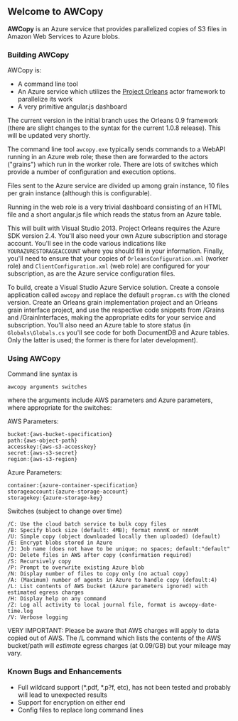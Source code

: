 ## Welcome to AWCopy ##


**AWCopy** is an Azure service that provides parallelized copies of S3 files in Amazon Web Services to Azure blobs.

### Building AWCopy ###
AWCopy is:

- A command line tool
- An Azure service which utilizes the [Project Orleans](https://www.github.com/dotnet/orleans) actor framework to parallelize its work
- A very primitive angular.js dashboard

The current version in the initial branch uses the Orleans 0.9 framework (there are slight changes to the syntax for the current 1.0.8 release). This will be updated very shortly. 

The command line tool `awcopy.exe` typically sends commands to a WebAPI running in an Azure web role; these then are forwarded to the actors ("grains") which run in the worker role. There are lots of switches which provide a number of configuration and execution options.

Files sent to the Azure service are divided up among grain instance, 10 files per grain instance (although this is configurable).  

Running in the web role is a very trivial dashboard consisting of an HTML file and a short angular.js file which reads the status from an Azure table. 

This will built with Visual Studio 2013. Project Orleans requires the Azure SDK version 2.4. You'll also need your own Azure subscription and storage account. You'll see in the code various indications like `YOURAZURESTORAGEACCOUNT` where you should fill in your information. Finally, you'll need to ensure that your copies of `OrleansConfiguration.xml` (worker role) and `ClientConfiguration.xml` (web role) are configured for your subscription, as are the Azure service configuration files.  

To build, create a Visual Studio Azure Service solution. Create a console application called `awcopy` and replace the default `program.cs` with the cloned version. Create an Orleans grain implementation project and an Orleans grain interface project, and use the respective code snippets from /Grains and /GrainInterfaces, making the appropriate edits for your service and subscription.  You'll also need an Azure table to store status (in `Globals\Globals.cs` you'll see code for both DocumentDB and Azure tables. Only the latter is used; the former is there for later development). 

### Using AWCopy ###

Command line syntax is

    awcopy arguments switches

where the arguments include AWS parameters and Azure parameters, where appropriate for the switches:

AWS Parameters:

    bucket:{aws-bucket-specification}
    path:{aws-object-path}
    accesskey:{aws-s3-accesskey}
    secret:{aws-s3-secret}
    region:{aws-s3-region}

Azure Parameters:
    
    container:{azure-container-specification}
    storageaccount:{azure-storage-account}
    storagekey:{azure-storage-key}

Switches (subject to change over time) 

    /C: Use the cloud batch service to bulk copy files
    /B: Specify block size (default: 4MB); format nnnnK or nnnnM
    /U: Simple copy (object downloaded locally then uploaded) (default)
    /E: Encrypt blobs stored in Azure
    /J: Job name (does not have to be unique; no spaces; default:"default"
    /D: Delete files in AWS after copy (confirmation required)
    /S: Recursively copy
    /P: Prompt to overwrite existing Azure blob 
    /N: Display number of files to copy only (no actual copy)
    /A: (Maximum) number of agents in Azure to handle copy (default:4)
    /L: List contents of AWS bucket (Azure parameters ignored) with estimated egress charges
    /H: Display help on any command
    /Z: Log all activity to local journal file, format is awcopy-date-time.log
    /V: Verbose logging

VERY IMPORTANT: Please be aware that AWS charges will apply to data copied out of AWS. The /L command which lists the contents of the AWS bucket/path will *estimate* egress charges (at 0.09/GB) but your mileage may vary.  
 
### Known Bugs and Enhancements ###

- Full wildcard support (*.pdf, *.p?f, etc), has not been tested and probably will lead to unexpected results
- Support for encryption on either end
- Config files to replace long command lines




